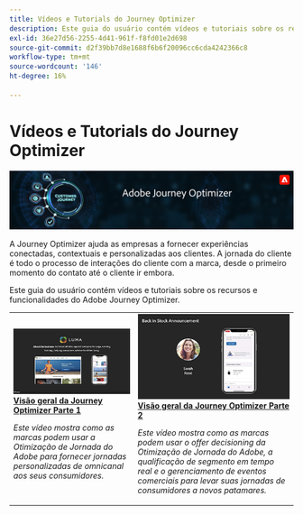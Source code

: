 ```yaml
---
title: Vídeos e Tutorials do Journey Optimizer
description: Este guia do usuário contém vídeos e tutoriais sobre os recursos e funcionalidades do Adobe Journey Optimizer.
exl-id: 36e27d56-2255-4d41-961f-f8fd01e2d698
source-git-commit: d2f39bb7d8e1688f6b6f20096cc6cda4242366c8
workflow-type: tm+mt
source-wordcount: '146'
ht-degree: 16%

---
```



# Vídeos e Tutorials do Journey Optimizer

![](./assets/ajo-banner.png)

A Journey Optimizer ajuda as empresas a fornecer experiências conectadas, contextuais e personalizadas aos clientes. A jornada do cliente é todo o processo de interações do cliente com a marca, desde o primeiro momento do contato até o cliente ir embora.

Este guia do usuário contém vídeos e tutoriais sobre os recursos e funcionalidades do Adobe Journey Optimizer.

<table>
<tr>
  <td>
    <a href="./introduction/journey-optimizer-overview-part-1.md">
      <img alt="Visão geral da Journey Optimizer Parte 1 - Fornecer jornadas omnicanais (vídeo)" src="./assets/334174.jpg"/>
    </a>
    <div>
      <a href="./introduction/journey-optimizer-overview-part-1.md">
    <strong>Visão geral da Journey Optimizer Parte 1  </strong>
    </a>
    </div>
    <p>
    <em>Este vídeo mostra como as marcas podem usar a Otimização de Jornada do Adobe para fornecer jornadas personalizadas de omnicanal aos seus consumidores.</em>
    <p>
  </td>
    <td>
    <a href="./introduction/journey-optimizer-overview-part-2.md">
      <img alt="Visão geral da Journey Optimizer Parte 2 - Fornecer jornadas omnicanais (vídeo)" src="./assets/334175.jpg"/>
    </a>
    <div>
      <a href="./introduction/journey-optimizer-overview-part-2.md">
    <strong>Visão geral da Journey Optimizer Parte 2  </strong>
    </a>
    </div>
    <p>
    <em>Este vídeo mostra como as marcas podem usar o offer decisioning da Otimização de Jornada do Adobe, a qualificação de segmento em tempo real e o gerenciamento de eventos comerciais para levar suas jornadas de consumidores a novos patamares.</em>
    <p>
  </td>
</table>




